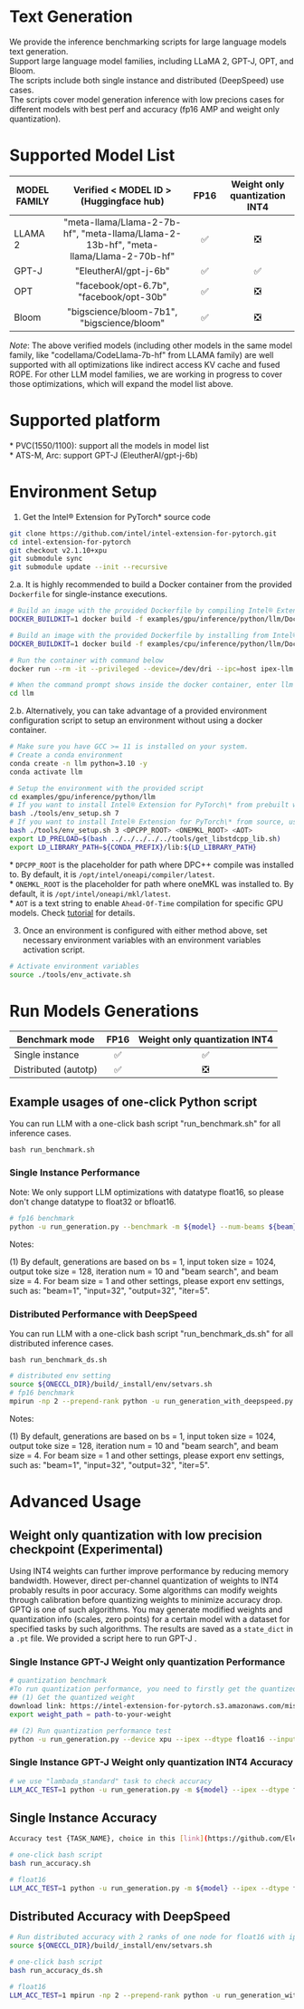 # Text Generation

We provide the inference benchmarking scripts for large language models text generation.<br />
Support large language model families, including LLaMA 2, GPT-J, OPT, and Bloom.<br />
The scripts include both single instance and distributed (DeepSpeed) use cases.<br />
The scripts cover model generation inference with low precions cases for different models with best perf and accuracy (fp16 AMP and weight only quantization).<br />

# Supported Model List

| MODEL FAMILY | Verified < MODEL ID > (Huggingface hub)| FP16 | Weight only quantization INT4 |
|---|:---:|:---:|:---:|
|LLAMA 2| "meta-llama/Llama-2-7b-hf", "meta-llama/Llama-2-13b-hf", "meta-llama/Llama-2-70b-hf" | ✅ | ❎ |
|GPT-J| "EleutherAI/gpt-j-6b" | ✅ | ✅ |
|OPT|"facebook/opt-6.7b", "facebook/opt-30b"| ✅ | ❎ |
|Bloom|"bigscience/bloom-7b1", "bigscience/bloom"| ✅ | ❎ |

*Note*: The above verified models (including other models in the same model family, like "codellama/CodeLlama-7b-hf" from LLAMA family) are well supported with all optimizations like indirect access KV cache and fused ROPE. For other LLM model families, we are working in progress to cover those optimizations, which will expand the model list above.

# Supported platform

\* PVC(1550/1100): support all the models in model list<br />
\* ATS-M, Arc: support GPT-J (EleutherAI/gpt-j-6b)

# Environment Setup

1. Get the Intel® Extension for PyTorch\* source code

```bash
git clone https://github.com/intel/intel-extension-for-pytorch.git
cd intel-extension-for-pytorch
git checkout v2.1.10+xpu
git submodule sync
git submodule update --init --recursive
```

2.a. It is highly recommended to build a Docker container from the provided `Dockerfile` for single-instance executions.

```bash
# Build an image with the provided Dockerfile by compiling Intel® Extension for PyTorch* from source
DOCKER_BUILDKIT=1 docker build -f examples/gpu/inference/python/llm/Dockerfile --build-arg GID_RENDER=$(getent group render | sed -E 's,^render:[^:]*:([^:]*):.*$,\1,') --build-arg COMPILE=ON -t ipex-llm:2.1.10 .

# Build an image with the provided Dockerfile by installing from Intel® Extension for PyTorch* prebuilt wheel files
DOCKER_BUILDKIT=1 docker build -f examples/cpu/inference/python/llm/Dockerfile --build-arg GID_RENDER=$(getent group render | sed -E 's,^render:[^:]*:([^:]*):.*$,\1,') -t ipex-llm:2.1.10 .

# Run the container with command below
docker run --rm -it --privileged --device=/dev/dri --ipc=host ipex-llm:2.1.10 bash

# When the command prompt shows inside the docker container, enter llm examples directory
cd llm
```

2.b. Alternatively, you can take advantage of a provided environment configuration script to setup an environment without using a docker container.

```bash
# Make sure you have GCC >= 11 is installed on your system.
# Create a conda environment
conda create -n llm python=3.10 -y
conda activate llm

# Setup the environment with the provided script
cd examples/gpu/inference/python/llm
# If you want to install Intel® Extension for PyTorch\* from prebuilt wheel files, use the command below:
bash ./tools/env_setup.sh 7
# If you want to install Intel® Extension for PyTorch\* from source, use the commands below:
bash ./tools/env_setup.sh 3 <DPCPP_ROOT> <ONEMKL_ROOT> <AOT>
export LD_PRELOAD=$(bash ../../../../../tools/get_libstdcpp_lib.sh)
export LD_LIBRARY_PATH=${CONDA_PREFIX}/lib:${LD_LIBRARY_PATH}
```

\* `DPCPP_ROOT` is the placeholder for path where DPC++ compile was installed to. By default, it is `/opt/intel/oneapi/compiler/latest`.<br />
\* `ONEMKL_ROOT` is the placeholder for path where oneMKL was installed to. By default, it is `/opt/intel/oneapi/mkl/latest`.<br />
\* `AOT` is a text string to enable `Ahead-Of-Time` compilation for specific GPU models. Check [tutorial](../../../../../docs/tutorials/technical_details/AOT.md) for details.<br />

3. Once an environment is configured with either method above, set necessary environment variables with an environment variables activation script.

```bash
# Activate environment variables
source ./tools/env_activate.sh
```


# Run Models Generations

| Benchmark mode | FP16 | Weight only quantization INT4 |
|---|:---:|:---:|
|Single instance | ✅ | ✅ |
| Distributed (autotp) |  ✅ | ❎ |

## Example usages of one-click Python script
You can run LLM with a one-click bash script "run_benchmark.sh" for all inference cases.
```
bash run_benchmark.sh
```

### Single Instance Performance

Note: We only support LLM optimizations with datatype float16, so please don't change datatype to float32 or bfloat16.

```bash
# fp16 benchmark
python -u run_generation.py --benchmark -m ${model} --num-beams ${beam} --num-iter ${iter} --batch-size ${bs} --input-tokens ${input} --max-new-tokens ${out} --device xpu --ipex --dtype float16 --token-latency
```

Notes:

(1) By default, generations are based on bs = 1, input token size = 1024, output toke size = 128, iteration num = 10 and "beam search", and beam size = 4. For beam size = 1 and other settings, please export env settings, such as: "beam=1", "input=32", "output=32", "iter=5".

### Distributed Performance with DeepSpeed

You can run LLM with a one-click bash script "run_benchmark_ds.sh" for all distributed inference cases.
```
bash run_benchmark_ds.sh
```

```bash
# distributed env setting
source ${ONECCL_DIR}/build/_install/env/setvars.sh
# fp16 benchmark
mpirun -np 2 --prepend-rank python -u run_generation_with_deepspeed.py --benchmark -m ${model} --num-beams ${beam} --num-iter ${iter} --batch-size ${bs} --input-tokens ${input} --max-new-tokens ${out} --device xpu --ipex --dtype float16 --token-latency
```

Notes:

(1) By default, generations are based on bs = 1, input token size = 1024, output toke size = 128, iteration num = 10 and "beam search", and beam size = 4. For beam size = 1 and other settings, please export env settings, such as: "beam=1", "input=32", "output=32", "iter=5".

# Advanced Usage

## Weight only quantization with low precision checkpoint (Experimental)

Using INT4 weights can further improve performance by reducing memory bandwidth. However, direct per-channel quantization of weights to INT4 probably results in poor accuracy. Some algorithms can modify weights through calibration before quantizing weights to minimize accuracy drop. GPTQ is one of such algorithms. You may generate modified weights and quantization info (scales, zero points) for a certain model with a dataset for specified tasks by such algorithms. The results are saved as a `state_dict` in a `.pt` file. We provided a script here to run GPT-J .

### Single Instance GPT-J Weight only quantization Performance

```bash
# quantization benchmark
#To run quantization performance, you need to firstly get the quantized weight with the following step (1) and then run the performance benchmark with the following step (2)
## (1) Get the quantized weight
download link: https://intel-extension-for-pytorch.s3.amazonaws.com/miscellaneous/llm/xpu/gptj_int4_weight_master.pt
export weight_path = path-to-your-weight

## (2) Run quantization performance test
python -u run_generation.py --device xpu --ipex --dtype float16 --input-tokens ${input} --max-new-tokens ${out}  --token-latency --benchmark  --num-beams ${beam}  -m ${model} --woq --woq_checkpoint_path ${weight_path}
```

### Single Instance GPT-J Weight only quantization INT4 Accuracy

```bash
# we use "lambada_standard" task to check accuracy
LLM_ACC_TEST=1 python -u run_generation.py -m ${model} --ipex --dtype float16 --accuracy-only --acc-tasks ${task} --woq --woq_checkpoint_path ${weight_path}
```

## Single Instance Accuracy

```bash
Accuracy test {TASK_NAME}, choice in this [link](https://github.com/EleutherAI/lm-evaluation-harness/blob/master/docs/task_table.md), by default we use "lambada_standard"

# one-click bash script
bash run_accuracy.sh

# float16
LLM_ACC_TEST=1 python -u run_generation.py -m ${model} --ipex --dtype float16 --accuracy-only --acc-tasks ${task}
```

## Distributed Accuracy with DeepSpeed

```bash
# Run distributed accuracy with 2 ranks of one node for float16 with ipex
source ${ONECCL_DIR}/build/_install/env/setvars.sh

# one-click bash script
bash run_accuracy_ds.sh

# float16
LLM_ACC_TEST=1 mpirun -np 2 --prepend-rank python -u run_generation_with_deepspeed.py -m ${model} --ipex --dtype float16 --accuracy-only --acc-tasks ${task} 2>&1
```

